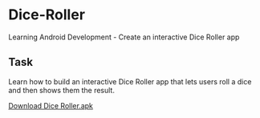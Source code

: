 # Dice-Roller
Learning Android Development - Create an interactive Dice Roller app

## Task
Learn how to build an interactive Dice Roller app that lets users roll a dice and then shows them the result.

[Download Dice Roller.apk](https://github.com/Kelly-Nesh/Dice-Roller/raw/2ca5af81f6ed768a0d2803efc5feddbdf4e5125b/app/release/Dice%20Roller.apk)
